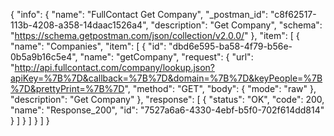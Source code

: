 {
  "info": {
    "name": "FullContact Get Company",
    "_postman_id": "c8f62517-113b-4208-a358-14daac1526a4",
    "description": "Get Company",
    "schema": "https://schema.getpostman.com/json/collection/v2.0.0/"
  },
  "item": [
    {
      "name": "Companies",
      "item": [
        {
          "id": "dbd6e595-ba58-4f79-b56e-0b5a9b16c5e4",
          "name": "getCompany",
          "request": {
            "url": "http://api.fullcontact.com/company/lookup.json?apiKey=%7B%7D&callback=%7B%7D&domain=%7B%7D&keyPeople=%7B%7D&prettyPrint=%7B%7D",
            "method": "GET",
            "body": {
              "mode": "raw"
            },
            "description": "Get Company"
          },
          "response": [
            {
              "status": "OK",
              "code": 200,
              "name": "Response_200",
              "id": "7527a6a6-4330-4ebf-b5f0-702f614dd814"
            }
          ]
        }
      ]
    }
  ]
}
